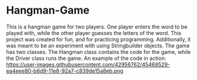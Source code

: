 # Hangman-Game
This is a hangman game for two players. One player enters the word to be played with, 
while the other player guesses the letters of the word.
This project was created for fun, and for practicing programming. Additionally, it 
was meant to be an experiment with using Stringbuilder objects.
The game has two classes. The Hangman class contains the code for the game, while the
Driver class runs the game. 
An example of the code in action:
https://user-images.githubusercontent.com/42956762/45468529-ea4eee80-b6d9-11e8-92a7-c839de15a8eb.png
